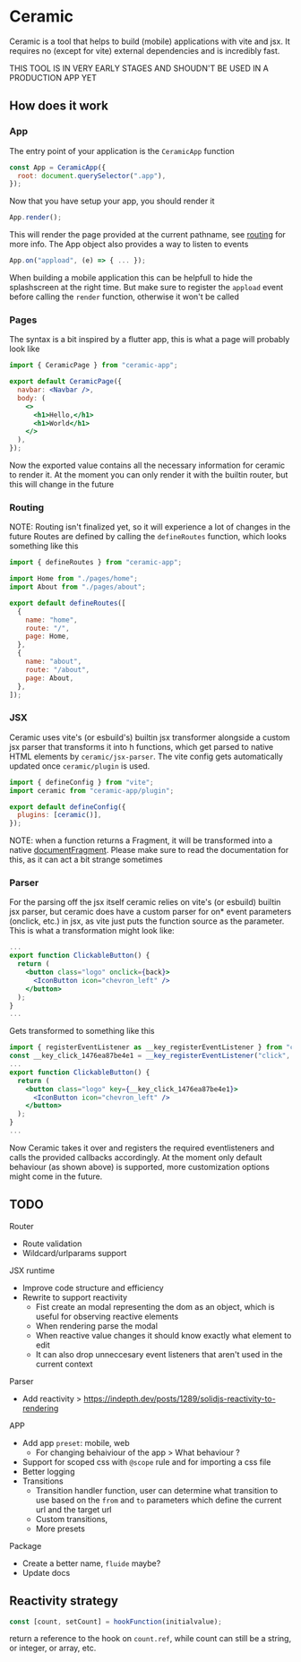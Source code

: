 # Ceramic

Ceramic is a tool that helps to build (mobile) applications with vite and jsx.
It requires no (except for vite) external dependencies and is incredibly fast.

THIS TOOL IS IN VERY EARLY STAGES AND SHOUDN'T BE USED IN A PRODUCTION APP YET

## How does it work

### App

The entry point of your application is the `CeramicApp` function

```jsx
const App = CeramicApp({
  root: document.querySelector(".app"),
});
```

Now that you have setup your app, you should render it

```jsx
App.render();
```

This will render the page provided at the current pathname, see [routing](#routing) for more info.
The App object also provides a way to listen to events

```jsx
App.on("appload", (e) => { ... });
```

When building a mobile application this can be helpfull to hide the splashscreen at the right time.
But make sure to register the `appload` event before calling the `render` function, otherwise it won't be called

### Pages

The syntax is a bit inspired by a flutter app, this is what a page will probably look like

```jsx
import { CeramicPage } from "ceramic-app";

export default CeramicPage({
  navbar: <Navbar />,
  body: (
    <>
      <h1>Hello,</h1>
      <h1>World</h1>
    </>
  ),
});
```

Now the exported value contains all the necessary information for ceramic to render it.
At the moment you can only render it with the builtin router, but this will change in the future

### Routing

NOTE: Routing isn't finalized yet, so it will experience a lot of changes in the future
Routes are defined by calling the `defineRoutes` function, which looks something like this

```js
import { defineRoutes } from "ceramic-app";

import Home from "./pages/home";
import About from "./pages/about";

export default defineRoutes([
  {
    name: "home",
    route: "/",
    page: Home,
  },
  {
    name: "about",
    route: "/about",
    page: About,
  },
]);
```

### JSX

Ceramic uses vite's (or esbuild's) builtin jsx transformer alongside a custom jsx parser that transforms it into h functions,
which get parsed to native HTML elements by `ceramic/jsx-parser`.
The vite config gets automatically updated once `ceramic/plugin` is used.

```js
import { defineConfig } from "vite";
import ceramic from "ceramic-app/plugin";

export default defineConfig({
  plugins: [ceramic()],
});
```

NOTE: when a function returns a Fragment, it will be transformed into a native [documentFragment](https://developer.mozilla.org/en-US/docs/Web/API/DocumentFragment).
Please make sure to read the documentation for this, as it can act a bit strange sometimes

### Parser

For the parsing off the jsx itself ceramic relies on vite's (or esbuild) builtin jsx parser,
but ceramic does have a custom parser for on\* event parameters (onclick, etc.) in jsx, as vite just puts the function source as the parameter.
This is what a transformation might look like:

```jsx
...
export function ClickableButton() {
  return (
    <button class="logo" onclick={back}>
      <IconButton icon="chevron_left" />
    </button>
  );
}
...
```

Gets transformed to something like this

```jsx
import { registerEventListener as __key_registerEventListener } from "ceramic-app/events";
const __key_click_1476ea87be4e1 = __key_registerEventListener("click", back);
...
export function ClickableButton() {
  return (
    <button class="logo" key={__key_click_1476ea87be4e1}>
      <IconButton icon="chevron_left" />
    </button>
  );
}
...
```

Now Ceramic takes it over and registers the required eventlisteners and calls the provided callbacks accordingly.
At the moment only default behaviour (as shown above) is supported, more customization options might come in the future.

## TODO

Router

- Route validation
- Wildcard/urlparams support

JSX runtime

- Improve code structure and efficiency
- Rewrite to support reactivity
  - Fist create an modal representing the dom as an object, which is useful for observing reactive elements
  - When rendering parse the modal
  - When reactive value changes it should know exactly what element to edit
  - It can also drop unneccesary event listeners that aren't used in the current context

Parser

- Add reactivity > https://indepth.dev/posts/1289/solidjs-reactivity-to-rendering

APP

- Add app `preset`: mobile, web
  - For changing behaiviour of the app > What behaviour ?
- Support for scoped css with `@scope` rule and for importing a css file
- Better logging
- Transitions
  - Transition handler function, user can determine what transition to use based on the `from` and `to` parameters which define the current url and the target url
  - Custom transitions,
  - More presets

Package

- Create a better name, `fluide` maybe?
- Update docs

## Reactivity strategy

```jsx
const [count, setCount] = hookFunction(initialvalue);
```

return a reference to the hook on `count.ref`, while count can still be a string, or integer, or array, etc.
